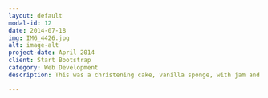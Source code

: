 ```yaml
---
layout: default
modal-id: 12
date: 2014-07-18
img: IMG_4426.jpg
alt: image-alt
project-date: April 2014
client: Start Bootstrap
category: Web Development
description: This was a christening cake, vanilla sponge, with jam and buttercream filling. The teddy and blocks were handmade from sugarpaste and fondant and all edible.

---
```


